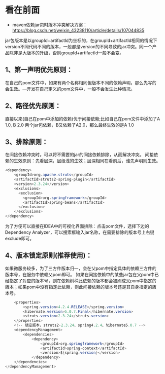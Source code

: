 看在前面
====

* maven依赖jar包时版本冲突解决方案：https://blog.csdn.net/weixin_43238110/article/details/107044835

jar包版本是以groupId+artifactId为坐标的，在groupId+artifactId相同的情况下version不同代码不同的版本，一般都是version的不同导致的jar冲突。同一个产品除非是大版本的升级，否则groupId+artifactId一般不会变。

1、第一声明优先原则：
------

在自己的pom文件中，如果有两个名称相同但版本不同的依赖声明，那么先写的会生效。—开发在自己定义的pom文件中，一般不会发生此种情况。

2、路径优先原则：
------

直接以来(自己在pom中添加的依赖)优于间接依赖;比如自己在pom文件中添加了A 1.0, B 2.0 两个jar包依赖，B又依赖了A2.0，那么最终生效的是A 1.0

3、排除原则：
------

在间接依赖冲突时，可以将不需要的jar的间接依赖排除，从而解决冲突。
间接依赖的生效原则：先看层深，层级浅的生效；层深相同在看前后，谁先声明则生效。

```java
<dependency>
    <groupId>org.apache.struts</groupId>
    <artifactId>struts2-spring-plugin</artifactId>
    <version>2.3.24</version>
    <exclusions>
      <exclusion>
        <groupId>org.springframework</groupId>
        <artifactId>spring-beans</artifactId>
      </exclusion>
    </exclusions>
</dependency>
```
为了方便可以直接在IDEA中的可视化界面排除：点击pom文件，选择下边的Dependency Analyzer，可以搜索框输入jar名称，在需要排除的版本号上右键exclude即可。

4、版本锁定原则(推荐使用)：
------

如果微服务较多，为了三方件版本归一，会在父pom中指定具体的依赖三方件的版本号，在服务中依赖父pom即可。
如果在间接依赖中的某些jar包在父pom中已经指定了对应的版本号，则在依赖树种此依赖的版本都会被刷成父pom中指定的版本；如果pom中没有指定此依赖，则此间接依赖的版本号还是其自身指定的版本号。

```java
	<properties>
        <spring.version>4.2.4.RELEASE</spring.version>
        <hibernate.version>5.0.7.Final</hibernate.version>
        <struts.version>2.3.24</struts.version>
    </properties>
    <!-- 锁定版本，struts2-2.3.24、spring4.2.4、hibernate5.0.7 -->
    <dependencyManagement>
        <dependencies>
            <dependency>
                <groupId>org.springframework</groupId>
                <artifactId>spring-context</artifactId>
                <version>${spring.version}</version>
            </dependency>
	</dependencies>
</dependencyManagement>
```



